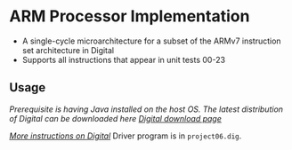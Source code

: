 # ARM Processor Implementation

- A single-cycle microarchitecture for a subset of the ARMv7 instruction set architecture in Digital
- Supports all instructions that appear in unit tests 00-23

## Usage
*Prerequisite is having Java installed on the host OS. The latest distribution of Digital can be downloaded here  [Digital download page](https://github.com/hneemann/Digital/releases/tag/v0.28)*

*[More instructions on Digital](https://github.com/hneemann/Digital)*
Driver program is in `project06.dig`.
